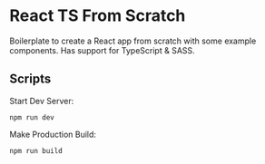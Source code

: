# React TS From Scratch

Boilerplate to create a React app from scratch with some example components. Has support for TypeScript & SASS.

## Scripts

Start Dev Server:

```
npm run dev
```

Make Production Build:

```
npm run build
```
